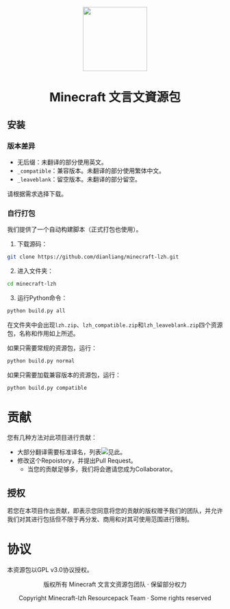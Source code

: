 <p align="center">
  <img src="https://mcwiki-1301161188.cos.ap-hongkong.myqcloud.com/github/minecraft-lzh/logo1.png" width="150">
</p>

<h1 align="center">Minecraft 文言文資源包</h1>

## 安装
### 版本差异
- 无后缀：未翻译的部分使用英文。
- `_compatible`：兼容版本。未翻译的部分使用繁体中文。
- `_leaveblank`：留空版本。未翻译的部分留空。

请根据需求选择下载。
### 自行打包
我们提供了一个自动构建脚本（正式打包也使用）。
1. 下载源码：
``` bash
git clone https://github.com/dianliang/minecraft-lzh.git
```
2. 进入文件夹：
``` bash
cd minecraft-lzh
```
3. 运行Python命令：
``` bash
python build.py all
```
在文件夹中会出现`lzh.zip`、`lzh_compatible.zip`和`lzh_leaveblank.zip`四个资源包，名称和作用如上所述。

如果只需要常规的资源包，运行：
``` bash
python build.py normal
```
如果只需要加载兼容版本的资源包，运行：
``` bash
python build.py compatible
```
# 贡献
您有几种方法对此项目进行贡献：
- 大部分翻译需要标准译名，列表![见此](https://minecraft-zh.gamepedia.com/User:Miemie_method)。
- 修改这个Repoistory，并提出Pull Request。
   - 当您的贡献足够多，我们将会邀请您成为Collaborator。
## 授权
若您在本项目作出贡献，即表示您同意将您的贡献的版权赠予我们的团队，并允许我们对其进行包括但不限于再分发、商用和对其可使用范围进行限制。
# 协议
本资源包以GPL v3.0协议授权。

<p align="center">版权所有 Minecraft 文言文资源包团队 · 保留部分权力</p>
<p align="center">Copyright Minecraft-lzh Resourcepack Team · Some rights reserved</p>
